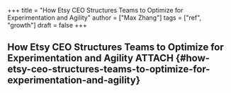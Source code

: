 +++
title = "How Etsy CEO Structures Teams to Optimize for Experimentation and Agility"
author = ["Max Zhang"]
tags = ["ref", "growth"]
draft = false
+++

## How Etsy CEO Structures Teams to Optimize for Experimentation and Agility <span class="tag"><span class="ATTACH">ATTACH</span></span> {#how-etsy-ceo-structures-teams-to-optimize-for-experimentation-and-agility}
